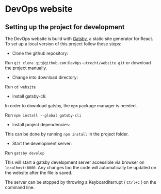 # DevOps website

## Setting up the project for development

The DevOps website is build with [Gatsby](https://www.gatsbyjs.org/ "Gatsbyjs Homepage"), a static site generator for React. To set up a local version of this project follow these steps:

- Clone the github repository:

Run `git clone git@github.com:DevOps-utrecht/website.git` or download the project manually.

- Change into download directory:

Run `cd website`

- Install gatsby-cli:

In order to download gatsby, the `npm` package manager is needed.

Run `npm install --global gatsby-cli`

- Install project dependencies:

This can be done by running `npm install` in the project folder.

- Start the development server:

Run `gatsby develop`

This will start a gatsby development server accessible via browser on `localhost:8000`.
Any changes too the code will automatically be updated on the website after the file is saved.

The server can be stopped by throwing a KeyboardIterrupt ( `Ctrl+C` ) on the command line.
